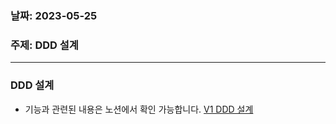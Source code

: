 ### 날짜: 2023-05-25
### 주제: DDD 설계
---

### DDD 설계
* 기능과 관련된 내용은 노션에서 확인 가능합니다. 
[V1 DDD 설계](https://feather-authority-910.notion.site/V1-DDD-70548b9848ed484aac4cd49c0076afcd)
